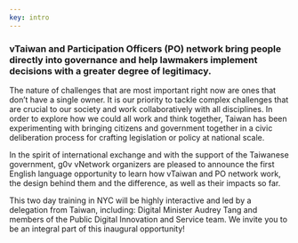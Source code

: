 ```yaml
---
key: intro
---
```


### vTaiwan and Participation Officers (PO) network bring people directly into governance and help lawmakers implement decisions with a greater degree of legitimacy.

The nature of challenges that are most important right now are ones that don’t have a single owner. It is our priority to tackle complex challenges that are crucial to our society and work collaboratively with all disciplines. In order to explore how we could all work and think together, Taiwan has been experimenting with bringing citizens and government together in a civic deliberation process for crafting legislation or policy at national scale. 

In the spirit of international exchange and with the support of the Taiwanese government, g0v vNetwork organizers are pleased to announce the first English language opportunity to learn how vTaiwan and PO network work, the design behind them and the difference, as well as their impacts so far.

This two day training in NYC will be highly interactive and led by a delegation from Taiwan, including: Digital Minister Audrey Tang and members of the Public Digital Innovation and Service team. We invite you to be an integral part of this inaugural opportunity!